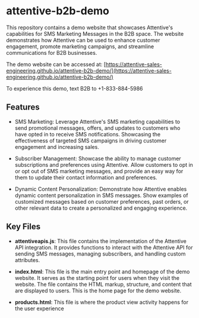 # attentive-b2b-demo

This repository contains a demo website that showcases Attentive's capabilities for SMS Marketing Messages in the B2B space. The website demonstrates how Attentive can be used to enhance customer engagement, promote marketing campaigns, and streamline communications for B2B businesses.

The demo website can be accessed at: [https://attentive-sales-engineering.github.io/attentive-b2b-demo/](https://attentive-sales-engineering.github.io/attentive-b2b-demo/)

To experience this demo, text B2B to +1-833-884-5986


## Features

- SMS Marketing: Leverage Attentive's SMS marketing capabilities to send promotional messages, offers, and updates to customers who have opted in to receive SMS notifications. Showcasing the effectiveness of targeted SMS campaigns in driving customer engagement and increasing sales.

- Subscriber Management: Showcase the ability to manage customer subscriptions and preferences using Attentive. Allow customers to opt in or opt out of SMS marketing messages, and provide an easy way for them to update their contact information and preferences.

- Dynamic Content Personalization: Demonstrate how Attentive enables dynamic content personalization in SMS messages. Show examples of customized messages based on customer preferences, past orders, or other relevant data to create a personalized and engaging experience.

## Key Files

- **attentiveapis.js**: This file contains the implementation of the Attentive API integration. It provides functions to interact with the Attentive API for sending SMS messages, managing subscribers, and handling custom attributes. 

- **index.html**: This file is the main entry point and homepage of the demo website. It serves as the starting point for users when they visit the website. The file contains the HTML markup, structure, and content that are displayed to users. This is the home page for the demo website. 

- **products.html**: This file is where the product view activity happens for the user experience
